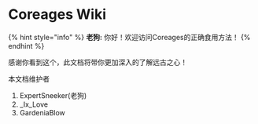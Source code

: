 # Coreages Wiki

{% hint style="info" %}
**老狗:** 你好！欢迎访问Coreages的正确食用方法！
{% endhint %}

感谢你看到这个，此文档将带你更加深入的了解远古之心！



本文档维护者

1. ExpertSneeker(老狗)
2. _Ix_Love
3. GardeniaBlow
